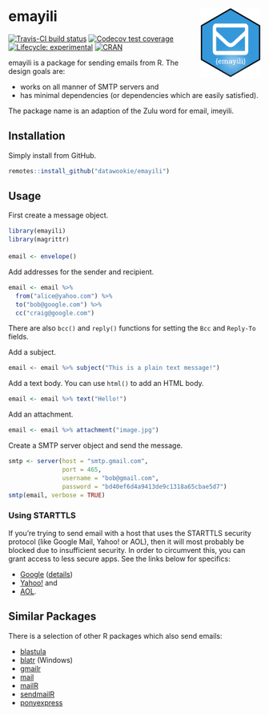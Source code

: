 
<!-- README.md is generated from README.Rmd. Please edit that file -->

# emayili <img src="man/figures/emayili-hex.png" align="right" alt="" width="120" />

[![Travis-CI build
status](https://travis-ci.org/datawookie/emayili.svg?branch=master)](https://travis-ci.org/datawookie/emayili)
[![Codecov test
coverage](https://img.shields.io/codecov/c/github/datawookie/emayili.svg)](https://codecov.io/github/datawookie/emayili)
[![Lifecycle:
experimental](https://img.shields.io/badge/lifecycle-experimental-orange.svg)](https://www.tidyverse.org/lifecycle/#experimental)
[![CRAN](https://img.shields.io/cran/v/emayili.svg)](https://cran.r-project.org/web/packages/emayili/index.html)

emayili is a package for sending emails from R. The design goals are:

  - works on all manner of SMTP servers and
  - has minimal dependencies (or dependencies which are easily
    satisfied).

The package name is an adaption of the Zulu word for email, imeyili.

## Installation

Simply install from GitHub.

``` r
remotes::install_github("datawookie/emayili")
```

## Usage

First create a message object.

``` r
library(emayili)
library(magrittr)

email <- envelope()
```

Add addresses for the sender and recipient.

``` r
email <- email %>%
  from("alice@yahoo.com") %>%
  to("bob@google.com") %>%
  cc("craig@google.com")
```

There are also `bcc()` and `reply()` functions for setting the `Bcc` and
`Reply-To` fields.

Add a subject.

``` r
email <- email %>% subject("This is a plain text message!")
```

Add a text body. You can use `html()` to add an HTML body.

``` r
email <- email %>% text("Hello!")
```

Add an attachment.

``` r
email <- email %>% attachment("image.jpg")
```

Create a SMTP server object and send the message.

``` r
smtp <- server(host = "smtp.gmail.com",
               port = 465,
               username = "bob@gmail.com",
               password = "bd40ef6d4a9413de9c1318a65cbae5d7")
smtp(email, verbose = TRUE)
```

### Using STARTTLS

If you’re trying to send email with a host that uses the STARTTLS
security protocol (like Google Mail, Yahoo\! or AOL), then it will most
probably be blocked due to insufficient security. In order to circumvent
this, you can grant access to less secure apps. See the links below for
specifics:

  - [Google](https://myaccount.google.com/security)
    ([details](https://support.google.com/accounts/answer/6010255))
  - [Yahoo\!](https://login.yahoo.com/account/security) and
  - [AOL](https://login.aol.com/account/security).

## Similar Packages

There is a selection of other R packages which also send emails:

  - [blastula](https://cran.r-project.org/package=blastula)
  - [blatr](https://cran.r-project.org/package=blatr) (Windows)
  - [gmailr](https://cran.r-project.org/package=gmailr)
  - [mail](https://cran.r-project.org/package=mail)
  - [mailR](https://cran.r-project.org/package=mailR)
  - [sendmailR](https://cran.r-project.org/package=sendmailR)
  - [ponyexpress](https://github.com/ropenscilabs/ponyexpress)
